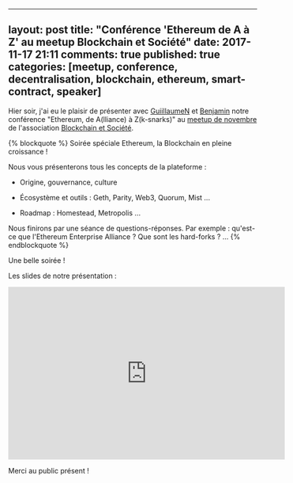 
---
layout: post
title: "Conférence 'Ethereum de A à Z' au meetup Blockchain et Société"
date: 2017-11-17 21:11
comments: true
published: true
categories: [meetup, conference, decentralisation, blockchain, ethereum, smart-contract, speaker]
---

Hier soir, j'ai eu le plaisir de présenter avec [GuiillaumeN](https://twitter.com/guiillaumeN) et [Benjamin](https://twitter.com/benjifontaine5) notre conférence "Ethereum, de A(lliance) à Z(k-snarks)" au [meetup de novembre](https://www.meetup.com/fr-FR/Blockchain-Societe-Nantes/events/244570850/) de l'association [Blockchain et Société](https://blockchainsociete.org).

{% blockquote %}
Soirée spéciale Ethereum, la Blockchain en pleine croissance !

Nous vous présenterons tous les concepts de la plateforme :

- Origine, gouvernance, culture

- Écosystème et outils : Geth, Parity, Web3, Quorum, Mist ...

- Roadmap : Homestead, Metropolis ...

Nous finirons par une séance de questions-réponses. Par exemple : qu'est-ce que l'Ethereum Enterprise Alliance ? Que sont les hard-forks ? ...
{% endblockquote %}

Une belle soirée !

Les slides de notre présentation :

<iframe src="https://docs.google.com/presentation/d/e/2PACX-1vTz2ykgmnij1V3v9prs07qepDMA5SligE55O3ikitVfD4H-aM-6tJ10JiuWU2y6Q3zfK8jxV2CqCK6Q/embed?start=false&loop=false&delayms=60000" frameborder="0" width="560" height="349" allowfullscreen="true" mozallowfullscreen="true" webkitallowfullscreen="true"></iframe>

Merci au public présent !
